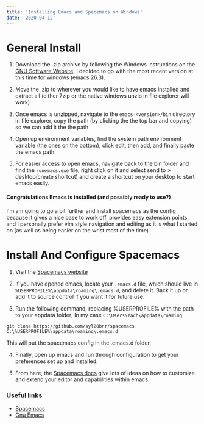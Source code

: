 ```yaml
---
title: 'Installing Emacs and Spacemacs on Windows'
date: '2020-04-12'
---
```


# General Install

1. Download the .zip archive by following the Windows instructions on the [GNU Software Website](https://www.gnu.org/software/emacs/download.html). I decided to go with the most recent version at this time for windows (emacs 26.3).

2. Move the .zip to wherever you would like to have emacs installed and extract all (either 7zip or the native windows unzip in file explorer will work)

3. Once emacs is unzipped, navigate to the `emacs-<version>/bin` directory in file explorer, copy the path (by clicking the the top bar and copying) so we can add it the the path

4. Open up environment variables, find the system path environment variable (the ones on the bottom), click edit, then add, and finally paste the emacs path.

5. For easier access to open emacs, navigate back to the bin folder and find the `runemacs.exe` file; right click on it and select send to > desktop(create shortcut) and create a shortcut on your desktop to start emacs easily.

#### Congratulations Emacs is installed (and possibly ready to use?)

I'm am going to go a bit further and install spacemacs as the config because it gives a nice base to work off, provides easy extension points, and I personally prefer vim style navigation and editing as it is what I started on (as well as being easier on the wrist most of the time)

# Install And Configure Spacemacs

1. Visit the [Spacemacs website](https://www.spacemacs.org/#)

2. If you have opened emacs, locate your `.emacs.d` file, which should live in `%USERPROFILE%\appdata\roaming\.emacs.d`, and delete it. Back it up or add it to source control if you want it for future use.

3. Run the following command, replacing %USERPROFILE% with the path to your appdata folder; In my case `C:\Users\zach\appdata\roaming`

```
git clone https://github.com/syl20bnr/spacemacs C:\%USERPROFILE%\appdata\roaming\.emacs.d
```

This will put the spacemacs config in the .emacs.d folder.

4. Finally, open up emacs and run through configuration to get your preferences set up and installed.

5. From here, the [Spacemacs docs](https://www.spacemacs.org/doc/DOCUMENTATION.html) give lots of ideas on how to customize and extend your editor and capabilities within emacs.

### Useful links

- [Spacemacs](https://www.spacemacs.org/#)
- [Gnu Emacs](https://www.gnu.org/software/emacs)
